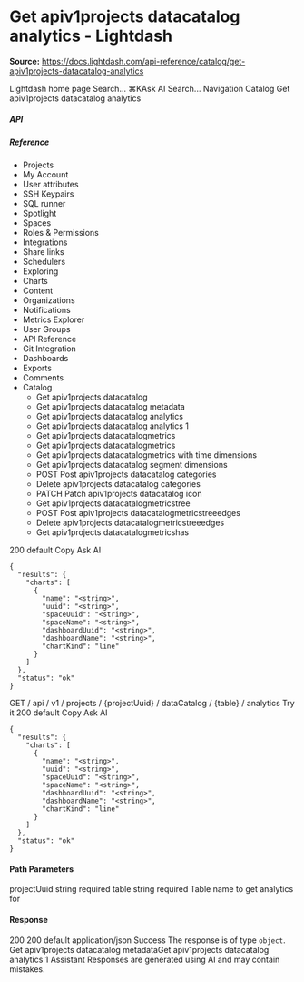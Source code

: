 # Get apiv1projects datacatalog analytics - Lightdash

**Source:** https://docs.lightdash.com/api-reference/catalog/get-apiv1projects-datacatalog-analytics

Lightdash home page
Search...
⌘KAsk AI
Search...
Navigation
Catalog
Get apiv1projects datacatalog analytics
##### API


##### Reference
  * Projects
  * My Account
  * User attributes
  * SSH Keypairs
  * SQL runner
  * Spotlight
  * Spaces
  * Roles & Permissions
  * Integrations
  * Share links
  * Schedulers
  * Exploring
  * Charts
  * Content
  * Organizations
  * Notifications
  * Metrics Explorer
  * User Groups
  * API Reference
  * Git Integration
  * Dashboards
  * Exports
  * Comments
  * Catalog
    * Get apiv1projects datacatalog
    * Get apiv1projects datacatalog metadata
    * Get apiv1projects datacatalog analytics
    * Get apiv1projects datacatalog analytics 1
    * Get apiv1projects datacatalogmetrics
    * Get apiv1projects datacatalogmetrics 
    * Get apiv1projects datacatalogmetrics with time dimensions
    * Get apiv1projects datacatalog segment dimensions
    * POST
Post apiv1projects datacatalog categories
    * Delete apiv1projects datacatalog categories
    * PATCH
Patch apiv1projects datacatalog icon
    * Get apiv1projects datacatalogmetricstree
    * POST
Post apiv1projects datacatalogmetricstreeedges
    * Delete apiv1projects datacatalogmetricstreeedges 
    * Get apiv1projects datacatalogmetricshas


200
default
Copy
Ask AI
```
{
  "results": {
    "charts": [
      {
        "name": "<string>",
        "uuid": "<string>",
        "spaceUuid": "<string>",
        "spaceName": "<string>",
        "dashboardUuid": "<string>",
        "dashboardName": "<string>",
        "chartKind": "line"
      }
    ]
  },
  "status": "ok"
}
```

GET
/
api
/
v1
/
projects
/
{projectUuid}
/
dataCatalog
/
{table}
/
analytics
Try it
200
default
Copy
Ask AI
```
{
  "results": {
    "charts": [
      {
        "name": "<string>",
        "uuid": "<string>",
        "spaceUuid": "<string>",
        "spaceName": "<string>",
        "dashboardUuid": "<string>",
        "dashboardName": "<string>",
        "chartKind": "line"
      }
    ]
  },
  "status": "ok"
}
```

#### Path Parameters
projectUuid
string
required
table
string
required
Table name to get analytics for
#### Response
200
200 default
application/json
Success
The response is of type `object`.
Get apiv1projects datacatalog metadataGet apiv1projects datacatalog analytics 1
Assistant
Responses are generated using AI and may contain mistakes.


